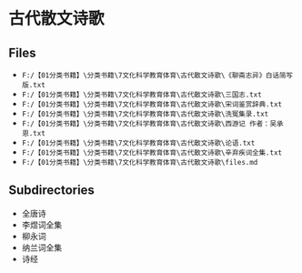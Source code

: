 # 古代散文诗歌

## Files

- `F:/【01分类书籍】\分类书籍\7文化科学教育体育\古代散文诗歌\《聊斋志异》白话简写版.txt`
- `F:/【01分类书籍】\分类书籍\7文化科学教育体育\古代散文诗歌\三国志.txt`
- `F:/【01分类书籍】\分类书籍\7文化科学教育体育\古代散文诗歌\宋词鉴赏辞典.txt`
- `F:/【01分类书籍】\分类书籍\7文化科学教育体育\古代散文诗歌\洗冤集录.txt`
- `F:/【01分类书籍】\分类书籍\7文化科学教育体育\古代散文诗歌\西游记 作者：吴承恩.txt`
- `F:/【01分类书籍】\分类书籍\7文化科学教育体育\古代散文诗歌\论语.txt`
- `F:/【01分类书籍】\分类书籍\7文化科学教育体育\古代散文诗歌\辛弃疾词全集.txt`
- `F:/【01分类书籍】\分类书籍\7文化科学教育体育\古代散文诗歌\files.md`

## Subdirectories

- 全唐诗
- 李煜词全集
- 柳永词
- 纳兰词全集
- 诗经
